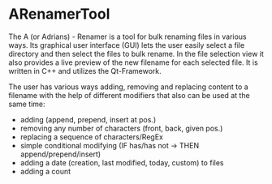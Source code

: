 # ARenamerTool

The A (or Adrians) - Renamer is a tool for bulk renaming files in various ways. Its graphical user interface (GUI) lets the user easily select a file directory and then select the files to bulk rename. In the file selection view it also provides a live preview of the new filename for each selected file. It is written in C++ and utilizes the Qt-Framework.

The user has various ways adding, removing and replacing content to a filename with the help of different modifiers that also can be used at the same time:

- adding (append, prepend, insert at pos.)
- removing any number of characters (front, back, given pos.)
- replacing a sequence of characters/RegEx
- simple conditional modifying (IF has/has not -> THEN append/prepend/insert)
- adding a date (creation, last modified, today, custom) to files
- adding a count
